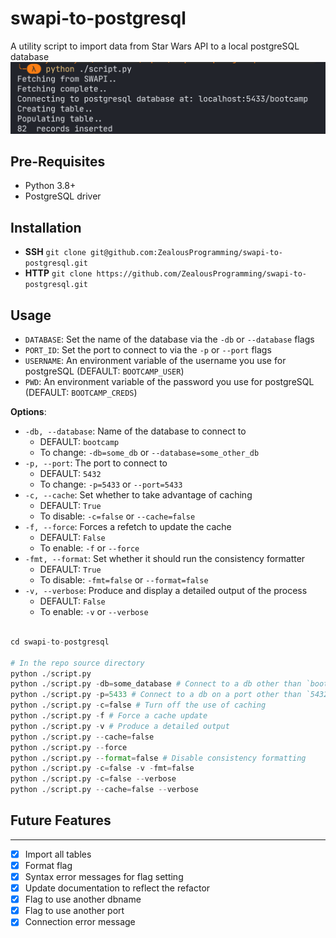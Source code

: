 # swapi-to-postgresql
A utility script to import data from Star Wars API to a local postgreSQL database
![Showcase Image](/screenshots/Capture.PNG)

## Pre-Requisites
- Python 3.8+
- PostgreSQL driver

## Installation
- __SSH__
	`git clone git@github.com:ZealousProgramming/swapi-to-postgresql.git`
- __HTTP__
	`git clone https://github.com/ZealousProgramming/swapi-to-postgresql.git`

## Usage
- `DATABASE`: Set the name of the database via the `-db` or `--database` flags
- `PORT_ID`: Set the port to connect to via the `-p` or `--port` flags
- `USERNAME`: An environment variable of the username you use for postgreSQL (DEFAULT: `BOOTCAMP_USER`)
- `PWD`: An environment variable of the password you use for postgreSQL (DEFAULT: `BOOTCAMP_CREDS`)

__Options__: 
- `-db, --database`: Name of the database to connect to
	- DEFAULT: `bootcamp`
	- To change: `-db=some_db` or `--database=some_other_db`
- `-p, --port`: The port to connect to
	- DEFAULT: `5432`
	- To change: `-p=5433` or `--port=5433`
- `-c, --cache`: Set whether to take advantage of caching
	- DEFAULT: `True`
	- To disable: `-c=false` or `--cache=false` 
- `-f, --force`: Forces a refetch to update the cache
	- DEFAULT: `False`
	- To enable: `-f` or `--force`
- `-fmt, --format`: Set whether it should run the consistency formatter
	- DEFAULT: `True`
	- To disable: `-fmt=false` or `--format=false`
- `-v, --verbose`: Produce and display a detailed output of the process
	- DEFAULT: `False`
	- To enable: `-v` or `--verbose`
``` python

cd swapi-to-postgresql

# In the repo source directory
python ./script.py
python ./script.py -db=some_database # Connect to a db other than `bootcamp`
python ./script.py -p=5433 # Connect to a db on a port other than `5432`
python ./script.py -c=false # Turn off the use of caching
python ./script.py -f # Force a cache update
python ./script.py -v # Produce a detailed output
python ./script.py --cache=false
python ./script.py --force
python ./script.py --format=false # Disable consistency formatting
python ./script.py -c=false -v -fmt=false
python ./script.py -c=false --verbose
python ./script.py --cache=false --verbose
```

## Future Features
---
- [x] Import all tables
- [x] Format flag
- [x] Syntax error messages for flag setting
- [x] Update documentation to reflect the refactor
- [x] Flag to use another dbname
- [x] Flag to use another port
- [x] Connection error message